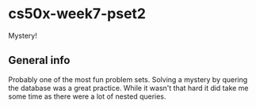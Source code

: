 # cs50x-week7-pset2
Mystery!

## General info

Probably one of the most fun problem sets. Solving a mystery by quering the database was a great practice. While it wasn't that hard it did take me some time as there were a lot of nested queries.